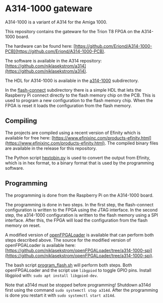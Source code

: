 # A314-1000 gateware

A314-1000 is a variant of A314 for the Amiga 1000.

This repository contains the gateware for the Trion T8 FPGA on the A314-1000 board.

The hardware can be found here:
[https://github.com/Eriond/A314-1000-PCB](https://github.com/Eriond/A314-1000-PCB).

The software is available in the A314 repository:
[https://github.com/niklasekstrom/a314](https://github.com/niklasekstrom/a314).

The HDL for A314-1000 is available in the [a314-1000](a314-1000) subdirectory.

In the [flash-connect](flash-connect) subdirectory there is a simple HDL that lets
the Raspberry Pi connect directly to the flash memory chip on the PCB. This is used
to program a new configuration to the flash memory chip. When the FPGA is reset it
loads the configuration from the flash memory.

## Compiling

The projects are compiled using a recent version of Efinity which is available for free here:
[https://www.efinixinc.com/products-efinity.html](https://www.efinixinc.com/products-efinity.html).
The compiled binary files are available in the release for this repository.

The Python script [hextobin.py](hextobin.py) is used to convert the output from Efinity,
which is in hex format, to a binary format that is used by the programming software.

## Programming

The programming is done from the Raspberry Pi on the A314-1000 board.

The programming is done in two steps. In the first step, the flash-connect configuration
is written to the FPGA using the JTAG interface. In the second step, the a314-1000
configuration is written to the flash memory using a SPI interface.
After this, the FPGA will load the configuration from the flash memory on reset.

A modified version of [openFPGALoader](https://trabucayre.github.io/openFPGALoader) is
available that can perform both steps described above.
The source for the modified version of openFPGALoader is available here:
[https://github.com/niklasekstrom/openFPGALoader/tree/a314-1000-spi](https://github.com/niklasekstrom/openFPGALoader/tree/a314-1000-spi).

The bash script [program_flash.sh](program_flash.sh) will perform both steps.
Both openFPGALoader and the script use `libgpiod` to toggle GPIO pins.
Install libgpiod with: `sudo apt install libgpiod-dev`.

Note that a314d must be stopped before programming!
Shutdown a314d first using the command `sudo systemctl stop a314d`.
After the programming is done you restart it with `sudo systemctl start a314d`.
